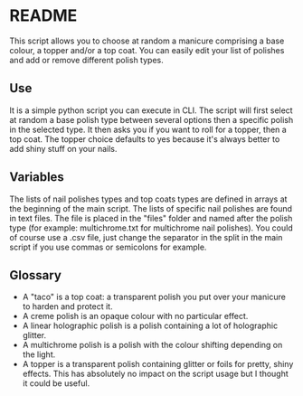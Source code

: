 # README

This script allows you to choose at random a manicure comprising a base colour, a topper and/or a top coat.
You can easily edit your list of polishes and add or remove different polish types.

## Use
It is a simple python script you can execute in CLI. The script will first select at random a base polish type between several options then a specific polish in the selected type. It then asks you if you want to roll for a topper, then a top coat. The topper choice defaults to yes because it's always better to add shiny stuff on your nails.

## Variables
The lists of nail polishes types and top coats types are defined in arrays at the beginning of the main script.
The lists of specific nail polishes are found in text files. The file is placed in the "files" folder and named after the polish type (for example: multichrome.txt for multichrome nail polishes). You could of course use a .csv file, just change the separator in the split in the main script if you use commas or semicolons for example.

## Glossary
- A "taco" is a top coat: a transparent polish you put over your manicure to harden and protect it.
- A creme polish is an opaque colour with no particular effect.
- A linear holographic polish is a polish containing a lot of holographic glitter.
- A multichrome polish is a polish with the colour shifting depending on the light.
- A topper is a transparent polish containing glitter or foils for pretty, shiny effects.
This has absolutely no impact on the script usage but I thought it could be useful.
